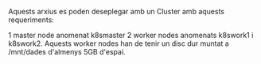 Aquests arxius es poden deseplegar amb un Cluster amb aquests requeriments:

1 master node anomenat k8smaster
2 worker nodes anomenats k8swork1 i k8swork2.
Aquests worker nodes han de tenir un disc dur muntat a /mnt/dades d'almenys 5GB d'espai.
